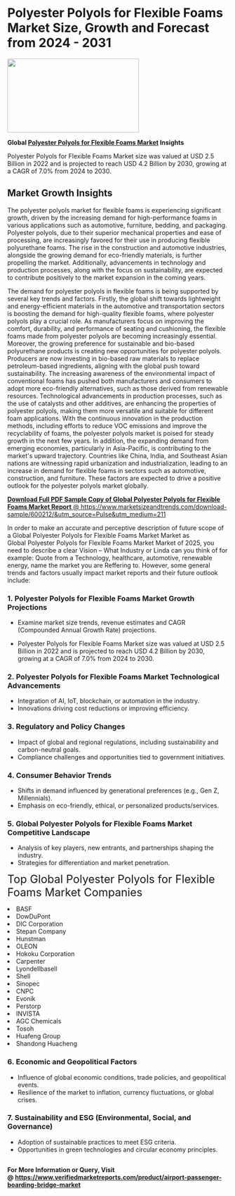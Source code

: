 <H1>Polyester Polyols for Flexible Foams Market Size, Growth and Forecast from 2024 - 2031</H1><img class="aligncenter size-medium wp-image-584254" src="https://thirdeyenews.in/wp-content/uploads/2024/09/Global-Market-Research-300x168.jpeg" alt="" width="300" height="168" /><p><strong>Global&nbsp;<a href="https://www.marketsizeandtrends.com/download-sample/600212/&amp;utm_source=Pulse&amp;utm_medium=211">Polyester Polyols for Flexible Foams Market</a> Insights</strong></p><p>Polyester Polyols for Flexible Foams Market size was valued at USD 2.5 Billion in 2022 and is projected to reach USD 4.2 Billion by 2030, growing at a CAGR of 7.0% from 2024 to 2030.</p><p><h2>Market Growth Insights</h2> <p>The polyester polyols market for flexible foams is experiencing significant growth, driven by the increasing demand for high-performance foams in various applications such as automotive, furniture, bedding, and packaging. Polyester polyols, due to their superior mechanical properties and ease of processing, are increasingly favored for their use in producing flexible polyurethane foams. The rise in the construction and automotive industries, alongside the growing demand for eco-friendly materials, is further propelling the market. Additionally, advancements in technology and production processes, along with the focus on sustainability, are expected to contribute positively to the market expansion in the coming years.</p> <p><a href="#"></a></p> <p>The demand for polyester polyols in flexible foams is being supported by several key trends and factors. Firstly, the global shift towards lightweight and energy-efficient materials in the automotive and transportation sectors is boosting the demand for high-quality flexible foams, where polyester polyols play a crucial role. As manufacturers focus on improving the comfort, durability, and performance of seating and cushioning, the flexible foams made from polyester polyols are becoming increasingly essential. Moreover, the growing preference for sustainable and bio-based polyurethane products is creating new opportunities for polyester polyols. Producers are now investing in bio-based raw materials to replace petroleum-based ingredients, aligning with the global push toward sustainability. The increasing awareness of the environmental impact of conventional foams has pushed both manufacturers and consumers to adopt more eco-friendly alternatives, such as those derived from renewable resources. Technological advancements in production processes, such as the use of catalysts and other additives, are enhancing the properties of polyester polyols, making them more versatile and suitable for different foam applications. With the continuous innovation in the production methods, including efforts to reduce VOC emissions and improve the recyclability of foams, the polyester polyols market is poised for steady growth in the next few years. In addition, the expanding demand from emerging economies, particularly in Asia-Pacific, is contributing to the market's upward trajectory. Countries like China, India, and Southeast Asian nations are witnessing rapid urbanization and industrialization, leading to an increase in demand for flexible foams in sectors such as automotive, construction, and furniture. These factors are expected to drive a positive outlook for the polyester polyols market globally. <p><a href="#"></p><p><span class=""><strong>Download Full PDF Sample Copy of Global Polyester Polyols for Flexible Foams Market Report</strong> @ <a href="https://www.marketsizeandtrends.com/download-sample/600212/&amp;utm_source=Pulse&amp;utm_medium=211" target="_blank">https://www.marketsizeandtrends.com/download-sample/600212/&amp;utm_source=Pulse&amp;utm_medium=211</a></span></p><p>In order to make an accurate and perceptive description of future scope of a Global&nbsp;Polyester Polyols for Flexible Foams Market Market as Global&nbsp;Polyester Polyols for Flexible Foams Market Market of 2025, you need to describe a clear Vision &ndash; What Industry or Linda can you think of for example: Quote from a Technology, healthcare, automotive, renewable energy, name the market you are Reffering to. However, some general trends and factors usually impact market reports and their future outlook include:</p><h3>1.&nbsp;<strong>Polyester Polyols for Flexible Foams Market Growth Projections</strong></h3><ul><li>Examine market size trends, revenue estimates and CAGR (Compounded Annual Growth Rate) projections.</li><li><p>Polyester Polyols for Flexible Foams Market size was valued at USD 2.5 Billion in 2022 and is projected to reach USD 4.2 Billion by 2030, growing at a CAGR of 7.0% from 2024 to 2030.</p></li></ul><h3>2.&nbsp;<strong>Polyester Polyols for Flexible Foams Market Technological Advancements</strong></h3><ul><li>Integration of AI, IoT, blockchain, or automation in the industry.</li><li>Innovations driving cost reductions or improving efficiency.</li></ul><h3>3.&nbsp;<strong>Regulatory and Policy Changes</strong></h3><ul><li>Impact of global and regional regulations, including sustainability and carbon-neutral goals.</li><li>Compliance challenges and opportunities tied to government initiatives.</li></ul><h3>4.&nbsp;<strong>Consumer Behavior Trends</strong></h3><ul><li>Shifts in demand influenced by generational preferences (e.g., Gen Z, Millennials).</li><li>Emphasis on eco-friendly, ethical, or personalized products/services.</li></ul><h3>5.&nbsp;<strong>Global Polyester Polyols for Flexible Foams Market Competitive Landscape</strong></h3><ul><li>Analysis of key players, new entrants, and partnerships shaping the industry.</li><li>Strategies for differentiation and market penetration.</li></ul><p data-pm-slice="1 1 []"><span style="color: inherit; font-family: inherit; font-size: 25px;">Top Global Polyester Polyols for Flexible Foams Market Companies</span></p><div class="" data-test-id=""><p><li>BASF</li><li> DowDuPont</li><li> DIC Corporation</li><li> Stepan Company</li><li> Hunstman</li><li> OLEON</li><li> Hokoku Corporation</li><li> Carpenter</li><li> Lyondellbasell</li><li> Shell</li><li> Sinopec</li><li> CNPC</li><li> Evonik</li><li> Perstorp</li><li> INVISTA</li><li> AGC Chemicals</li><li> Tosoh</li><li> Huafeng Group</li><li> Shandong Huacheng</li></p></div><h3>6.&nbsp;<strong>Economic and Geopolitical Factors</strong></h3><ul><li>Influence of global economic conditions, trade policies, and geopolitical events.</li><li>Resilience of the market to inflation, currency fluctuations, or global crises.</li></ul><h3>7.&nbsp;<strong>Sustainability and ESG (Environmental, Social, and Governance)</strong></h3><ul><li>Adoption of sustainable practices to meet ESG criteria.</li><li>Opportunities in green technologies and circular economy principles.</li></ul><h2><strong style="font-size: 14px;">For More Information or Query, Visit @&nbsp;</strong><a style="background-color: #ffffff; font-size: 14px;" href="https://www.marketsizeandtrends.com/report/polyester-polyols-for-flexible-foams-market/" target="_blank">https://www.verifiedmarketreports.com/product/airport-passenger-boarding-bridge-market</a></h2>
